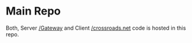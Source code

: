 # Main Repo
Both, Server [/Gateway](Gateway/README.md) and Client [/crossroads.net](crossroads.net/README.md) code is hosted in this repo.
